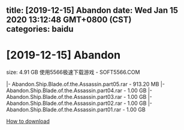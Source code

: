 
title: [2019-12-15] Abandon
date: Wed Jan 15 2020 13:12:48 GMT+0800 (CST)    
categories: baidu
---

# [2019-12-15] Abandon
size: 4.91 GB
 使用5566极速下载游戏 - SOFT5566.COM
 
|- Abandon.Ship.Blade.of.the.Assassin.part05.rar - 913.20 MB
|- Abandon.Ship.Blade.of.the.Assassin.part04.rar - 1.00 GB
|- Abandon.Ship.Blade.of.the.Assassin.part03.rar - 1.00 GB
|- Abandon.Ship.Blade.of.the.Assassin.part02.rar - 1.00 GB
|- Abandon.Ship.Blade.of.the.Assassin.part01.rar - 1.00 GB

[How to download](https://bpcam.bemobtrk.com/go/2ceec3aa-1ca2-46d6-b9ff-aaa5c184517c?jno=190)